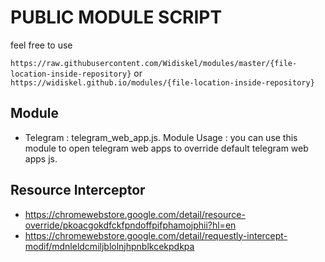 # PUBLIC MODULE SCRIPT

feel free to use

```https://raw.githubusercontent.com/Widiskel/modules/master/{file-location-inside-repository}```
or
```https://widiskel.github.io/modules/{file-location-inside-repository}```

## Module
- Telegram : telegram_web_app.js.
  Module Usage : you can use this module to open telegram web apps to override default telegram web apps js.


## Resource Interceptor
- https://chromewebstore.google.com/detail/resource-override/pkoacgokdfckfpndoffpifphamojphii?hl=en
- https://chromewebstore.google.com/detail/requestly-intercept-modif/mdnleldcmiljblolnjhpnblkcekpdkpa
